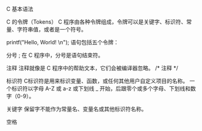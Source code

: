 


C 基本语法

C 的令牌（Tokens）
C 程序由各种令牌组成，令牌可以是关键字、标识符、常量、字符串值，或者是一个符号。



printf("Hello, World! \n"); 语句包括五个令牌：

分号 ; 在 C 程序中，分号是语句结束符。

注释 注释就像是 C 程序中的帮助文本，它们会被编译器忽略。 /* 注释 */

标识符 C标识符是用来标识变量、函数，或任何其他用户自定义项目的名称。
一个标识符以字母 A-Z 或 a-z 或下划线 _ 开始，后跟零个或多个字母、下划线和数字（0-9）。

关键字 保留字不能作为常量名、变量名或其他标识符名称。

空格



